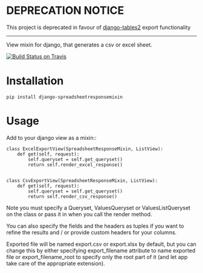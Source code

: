 DEPRECATION NOTICE
==================

This project is deprecated in favour of [django-tables2](https://github.com/jieter/django-tables2) export functionality

---

View mixin for django, that generates a csv or excel sheet.

[![Build Status on Travis](https://travis-ci.org/aptivate/django-spreadsheetresponsemixin.svg?branch=master)](https://travis-ci.org/aptivate/django-spreadsheetresponsemixin)

Installation
============

    pip install django-spreadsheetresponsemixin


Usage
=====

Add to your django view as a mixin::

    class ExcelExportView(SpreadsheetResponseMixin, ListView):
        def get(self, request):
            self.queryset = self.get_queryset()
            return self.render_excel_response()


    class CsvExportView(SpreadsheetResponseMixin, ListView):
        def get(self, request):
            self.queryset = self.get_queryset()
            return self.render_csv_response()

Note you must specify a Queryset, ValuesQueryset or ValuesListQueryset on the
class or pass it in when you call the render method.

You can also specify the fields and the headers as tuples if you want to refine
the results and / or provide custom headers for your columns.

Exported file will be named export.csv or export.xlsx by default, but you can
change this by either specifying export\_filename attribute to name exported
file or export\_filename\_root to specify only the root part of it (and
let app take care of the appropriate extension).
